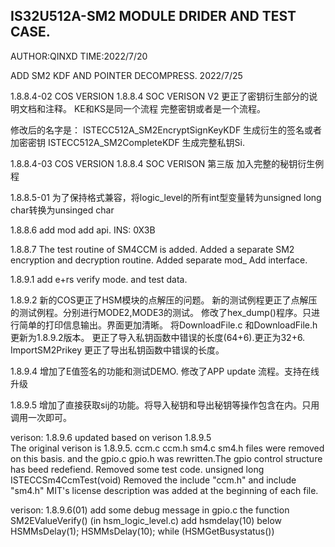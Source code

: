 ##	IS32U512A-SM2 MODULE DRIDER AND TEST CASE.
AUTHOR:QINXD
TIME:2022/7/20


ADD SM2 KDF AND POINTER DECOMPRESS.
2022/7/25

1.8.8.4-02
COS VERSION 1.8.8.4
SOC VERISON V2
更正了密钥衍生部分的说明文档和注释。
KE和KS是同一个流程
完整密钥或者是一个流程。

修改后的名字是：
ISTECC512A_SM2EncryptSignKeyKDF     生成衍生的签名或者加密密钥
ISTECC512A_SM2CompleteKDF           生成完整私钥Si.


1.8.8.4-03
COS VERSION 1.8.8.4
SOC VERISON 第三版
加入完整的秘钥衍生例程


1.8.8.5-01
为了保持格式兼容，将logic_level的所有int型变量转为unsigned long
char转换为unsinged char

1.8.8.6
add mod add api.
INS: 0X3B

1.8.8.7 
The test routine of SM4CCM is added.
Added a separate SM2 encryption and decryption routine.
Added separate mod_ Add interface.

1.8.9.1
add e+rs verify mode. and test data.


1.8.9.2
新的COS更正了HSM模块的点解压的问题。
新的测试例程更正了点解压的测试例程。分别进行MODE2,MODE3的测试。
修改了hex_dump()程序。只进行简单的打印信息输出。界面更加清晰。
将DownloadFile.c 和DownloadFile.h更新为1.8.9.2版本。
更正了导入私钥函数中错误的长度(64+6).更正为32+6.
ImportSM2Prikey
更正了导出私钥函数中错误的长度。


1.8.9.4
增加了E值签名的功能和测试DEMO.
修改了APP update 流程。支持在线升级

1.8.9.5
增加了直接获取sij的功能。将导入秘钥和导出秘钥等操作包含在内。只用调用一次即可。


verison: 1.8.9.6
updated based  on verison 1.8.9.5  
The original verison is 1.8.9.5. ccm.c ccm.h sm4.c sm4.h files were removed on this basis.
and the gpio.c gpio.h was rewritten.The gpio control structure has beed redefiend. 
Removed some test code.  unsigned long ISTECCSm4CcmTest(void)
Removed the  include "ccm.h"  and  include "sm4.h"
MIT's license description was added at the beginning of each file.


verison: 1.8.9.6(01)
add some debug message in gpio.c 
the function SM2EValueVerify()  (in hsm_logic_level.c)
add hsmdelay(10) below 
    HSMMsDelay(1);
    HSMMsDelay(10);
    while (HSMGetBusystatus())



